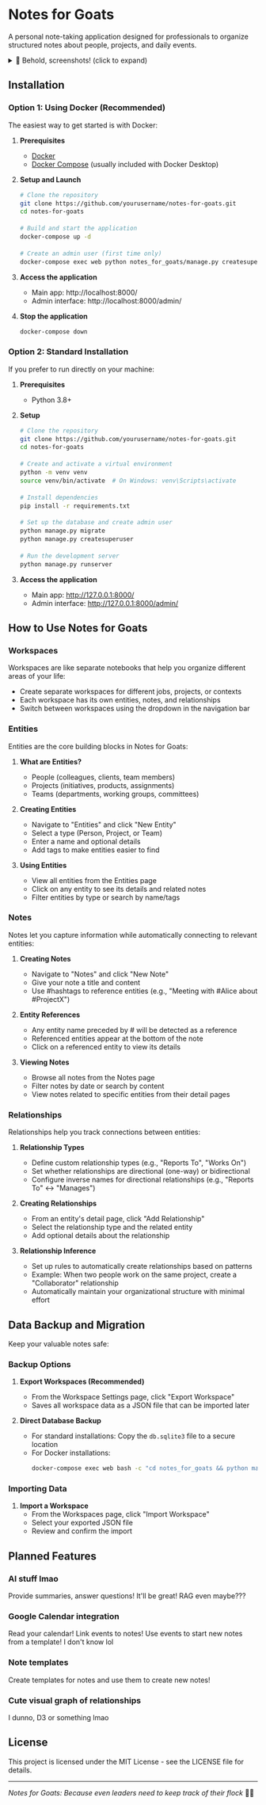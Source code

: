 # Notes for Goats

A personal note-taking application designed for professionals to organize structured notes about people, projects, and daily events.

<details>
<summary>📸 Behold, screenshots! (click to expand)</summary>

![Home Screen](screenshots/home.png)
![Notes](screenshots/notes.png)
![Entities](screenshots/entities.png)
![Relationships](screenshots/relationships.png)
![Backups](screenshots/backups.png)

</details>

## Installation

### Option 1: Using Docker (Recommended)

The easiest way to get started is with Docker:

1. **Prerequisites**
   - [Docker](https://www.docker.com/get-started)
   - [Docker Compose](https://docs.docker.com/compose/install/) (usually included with Docker Desktop)

2. **Setup and Launch**
   
   ```bash
   # Clone the repository
   git clone https://github.com/yourusername/notes-for-goats.git
   cd notes-for-goats
   
   # Build and start the application
   docker-compose up -d
   
   # Create an admin user (first time only)
   docker-compose exec web python notes_for_goats/manage.py createsuperuser
   ```

3. **Access the application**
   - Main app: http://localhost:8000/
   - Admin interface: http://localhost:8000/admin/

4. **Stop the application**
   
   ```bash
   docker-compose down
   ```

### Option 2: Standard Installation

If you prefer to run directly on your machine:

1. **Prerequisites**
   - Python 3.8+

2. **Setup**
   
   ```bash
   # Clone the repository
   git clone https://github.com/yourusername/notes-for-goats.git
   cd notes-for-goats
   
   # Create and activate a virtual environment
   python -m venv venv
   source venv/bin/activate  # On Windows: venv\Scripts\activate
   
   # Install dependencies
   pip install -r requirements.txt
   
   # Set up the database and create admin user
   python manage.py migrate
   python manage.py createsuperuser
   
   # Run the development server
   python manage.py runserver
   ```

3. **Access the application**
   - Main app: http://127.0.0.1:8000/
   - Admin interface: http://127.0.0.1:8000/admin/

## How to Use Notes for Goats

### Workspaces

Workspaces are like separate notebooks that help you organize different areas of your life:

- Create separate workspaces for different jobs, projects, or contexts
- Each workspace has its own entities, notes, and relationships
- Switch between workspaces using the dropdown in the navigation bar

### Entities

Entities are the core building blocks in Notes for Goats:

1. **What are Entities?**
   - People (colleagues, clients, team members)
   - Projects (initiatives, products, assignments)
   - Teams (departments, working groups, committees)

2. **Creating Entities**
   - Navigate to "Entities" and click "New Entity"
   - Select a type (Person, Project, or Team)
   - Enter a name and optional details
   - Add tags to make entities easier to find

3. **Using Entities**
   - View all entities from the Entities page
   - Click on any entity to see its details and related notes
   - Filter entities by type or search by name/tags

### Notes

Notes let you capture information while automatically connecting to relevant entities:

1. **Creating Notes**
   - Navigate to "Notes" and click "New Note"
   - Give your note a title and content
   - Use #hashtags to reference entities (e.g., "Meeting with #Alice about #ProjectX")

2. **Entity References**
   - Any entity name preceded by # will be detected as a reference
   - Referenced entities appear at the bottom of the note
   - Click on a referenced entity to view its details

3. **Viewing Notes**
   - Browse all notes from the Notes page
   - Filter notes by date or search by content
   - View notes related to specific entities from their detail pages

### Relationships

Relationships help you track connections between entities:

1. **Relationship Types**
   - Define custom relationship types (e.g., "Reports To", "Works On")
   - Set whether relationships are directional (one-way) or bidirectional
   - Configure inverse names for directional relationships (e.g., "Reports To" ↔ "Manages")

2. **Creating Relationships**
   - From an entity's detail page, click "Add Relationship"
   - Select the relationship type and the related entity
   - Add optional details about the relationship

3. **Relationship Inference**
   - Set up rules to automatically create relationships based on patterns
   - Example: When two people work on the same project, create a "Collaborator" relationship
   - Automatically maintain your organizational structure with minimal effort

## Data Backup and Migration

Keep your valuable notes safe:

### Backup Options

1. **Export Workspaces (Recommended)**
   - From the Workspace Settings page, click "Export Workspace"
   - Saves all workspace data as a JSON file that can be imported later

2. **Direct Database Backup**
   - For standard installations: Copy the `db.sqlite3` file to a secure location
   - For Docker installations:
     ```bash
     docker-compose exec web bash -c "cd notes_for_goats && python manage.py export_data"
     ```

### Importing Data

1. **Import a Workspace**
   - From the Workspaces page, click "Import Workspace"
   - Select your exported JSON file
   - Review and confirm the import

## Planned Features

### AI stuff lmao

Provide summaries, answer questions! It'll be great! RAG even maybe???

### Google Calendar integration

Read your calendar! Link events to notes! Use events to start new notes from a template! I don't know lol

### Note templates

Create templates for notes and use them to create new notes!

### Cute visual graph of relationships

I dunno, D3 or something lmao

## License

This project is licensed under the MIT License - see the LICENSE file for details.

---

*Notes for Goats: Because even leaders need to keep track of their flock* 🐐📝